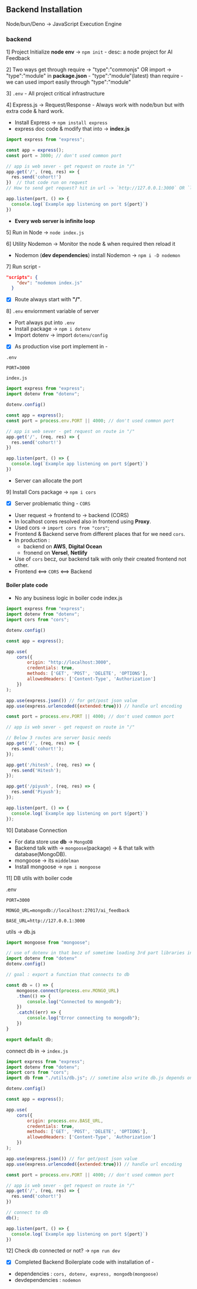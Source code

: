 

## Backend Installation 

Node/bun/Deno -> JavaScript Execution Engine

### backend
1] Project Initialize <b>node env</b> -> `npm init` 
	- desc: a node project for AI Feedback

2] Two ways get through require -> "type":"commonjs" OR import -> "type":"module" in <b>package.json</b>
	- "type":"module"(latest) than require
	- we can used import easily through "type":"module" 

3] `.env` - All project critical infrastructure

4] Express.js -> Request/Response
	- Always work with node/bun but with extra code & hard work.
- Install Express -> `npm install express` 
- express doc code & modify that into -> <b>index.js</b>
```js
import express from "express";

const app = express();
const port = 3000; // don't used common port

// app is web sever - get request on route in "/" 
app.get('/', (req, res) => {
  res.send('cohort!')
})  // that code run on request
// How to send get request? hit in url -> `http://127.0.0.1:3000` OR `localhost:3000`

app.listen(port, () => {
  console.log(`Example app listening on port ${port}`)
})
```
- <b>Every web server is infinite loop</b>

5] Run in Node -> `node index.js`

6] Utility Nodemon -> Monitor the node & when required then reload it 
- Nodemon (<b>dev dependencies</b>) install Nodemon -> `npm i -D nodemon`

7] Run script -
```json
"scripts": {
    "dev": "nodemon index.js"
  }
```

- [x] Route always start with <b>"/"</b>.

8] `.env` enviornment variable of server
- Port always put into `.env`
- Install package -> `npm i dotenv`
- Import dotenv -> import `dotenv/config`

- [x] As production vise port implement in -

`.env`
```env
PORT=3000
```
`index.js`

```js
import express from "express";
import dotenv from "dotenv";

dotenv.config()

const app = express();
const port = process.env.PORT || 4000; // don't used common port

// app is web sever - get request on route in "/" 
app.get('/', (req, res) => {
  res.send('cohort!')
})

app.listen(port, () => {
  console.log(`Example app listening on port ${port}`)
})
```
- Server can allocate the port


9] Install Cors package -> `npm i cors`
- [x] Server problematic thing - `CORS`
- User request -> frontend to -> backend (CORS)
- In localhost cores resolved also in frontend using <b>Proxy</b>.
- Used cors -> `import cors from "cors"`;
- Frontend & Backend serve from different places that for we need `cors`.
- In production :
	- backend on <b>AWS</b>, <b>Digital Ocean</b>
  - fronend on <b>Versel</b>, <b>Netlify</b>
- Use of `cors` becz, our backend talk with only their created frontend not other.
- Frontend <==> `CORS` <==> Backend


#### Boiler plate code 
- No any business logic in boiler code
index.js
```js
import express from "express";
import dotenv from "dotenv";
import cors from "cors";

dotenv.config()

const app = express();

app.use(
	cors({
		origin: "http://localhost:3000",
		credentials: true,
		methods: ['GET', 'POST', 'DELETE', 'OPTIONS'],
		allowedHeaders: ['Content-Type', 'Authorization']
	})
);

app.use(express.json()) // for get/post json value
app.use(express.urlencoded({extended:true})) // handle url encoding

const port = process.env.PORT || 4000; // don't used common port

// app is web sever - get request on route in "/" 

// Below 3 routes are server basic needs
app.get('/', (req, res) => {
  res.send('cohort!');
});

app.get('/hitesh', (req, res) => {
  res.send('Hitesh');
});

app.get('/piyush', (req, res) => {
  res.send('Piyush');
});

app.listen(port, () => {
  console.log(`Example app listening on port ${port}`)
});
```

10] Database Connection 
- For data store use <b>db</b> -> `MongoDB`
- Backend talk with -> `mongoose`(package) -> & that talk with database(MongoDB).
- mongoose -> its `middelman`
- Install mongoose -> `npm i mongoose` 


11] DB utils with boiler code

.env
```env
PORT=3000

MONGO_URL=mongodb://localhost:27017/ai_feedback

BASE_URL=http://127.0.0.1:3000
```

utils -> db.js
```js
import mongoose from "mongoose";

// use of dotenv in that becz of sometime loading 3rd part libraries in that time doytenv not loaded
import dotenv from "dotenv"
dotenv.config()

// goal : export a function that connects to db 

const db = () => {
	mongoose.connect(process.env.MONGO_URL)
	.then(() => {
		console.log("Connected to mongodb");
	})
	.catch((err) => {
		console.log("Error connecting to mongodb");
	})
}

export default db;
```

connect db in -> `index.js`
```js
import express from "express";
import dotenv from "dotenv";
import cors from "cors";
import db from "./utils/db.js"; // sometime also write db.js depends on configuration settings

dotenv.config()

const app = express();

app.use(
	cors({
		origin: process.env.BASE_URL,
		credentials: true,
		methods: ['GET', 'POST', 'DELETE', 'OPTIONS'],
		allowedHeaders: ['Content-Type', 'Authorization']
	})
);

app.use(express.json()) // for get/post json value
app.use(express.urlencoded({extended:true})) // handle url encoding

const port = process.env.PORT || 4000; // don't used common port

// app is web sever - get request on route in "/" 
app.get('/', (req, res) => {
  res.send('cohort!')
})

// connect to db
db();

app.listen(port, () => {
  console.log(`Example app listening on port ${port}`)
})
```

12] Check db connected or not? -> `npm run dev`


- [x] Completed Backend Boilerplate code with installation of -
- dependencies : `cors, dotenv, express, mongodb(mongoose)`
- devdependencies : `nodemon` 

<br>

